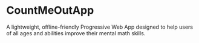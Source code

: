 # CountMeOutApp
A  lightweight, offline-friendly Progressive Web App designed to help users of all ages and abilities improve their mental math skills.
